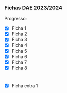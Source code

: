 ### Fichas DAE 2023/2024

Progresso:
- [x]  Ficha 1
- [x]  Ficha 2
- [x]  Ficha 3
- [x]  Ficha 4
- [x]  Ficha 5
- [x]  Ficha 6
- [x]  Ficha 7
- [x]  Ficha 8
# 
- [x]  Ficha extra 1